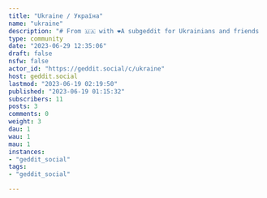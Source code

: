 ```yaml
---
title: "Ukraine / Україна" 
name: "ukraine"
description: "# From 🇺🇦 with ❤️A subgeddit for Ukrainians and friends  Сабґеддіт для українців та друзів🌐 Languages/Мови: English, Українська🇬🇧 This sub doesn't have any additional rules. The following is a translation of Geddit's basic community rules.  🇺🇦 У сабі діють загальні правила платформи:1. Жодної дезінформації чи брехливих новин.1. Вміст відвертого або жорстокого характеру повинен бути відмічений як чутливий (NSFW).1. *Жодного* расизму, сексизму, гомофобії, ксенофобії, і т.д.1. *Жодного* підбурювання до насильства, чи просування жорстоких ідеологій.1. *Жодного* переслідування, шакалення, чи деанону інших користувачів.1. *Жодного* нелегального вмісту."
type: community
date: "2023-06-29 12:35:06"
draft: false
nsfw: false
actor_id: "https://geddit.social/c/ukraine"
host: geddit.social
lastmod: "2023-06-19 02:19:50"
published: "2023-06-19 01:15:32"
subscribers: 11
posts: 3
comments: 0
weight: 3
dau: 1
wau: 1
mau: 1
instances:
- "geddit_social"
tags: 
- "geddit_social"

---
```

